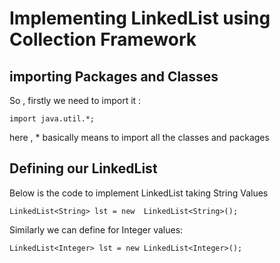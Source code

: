 # Implementing LinkedList using Collection Framework

## importing Packages and Classes


So , firstly we need to import it : 
```
import java.util.*;

```
here , * basically means to import all the classes and packages

## Defining  our LinkedList

Below is the code to implement LinkedList taking String Values 
```
LinkedList<String> lst = new  LinkedList<String>();
```

Similarly we can  define for Integer values:
```
LinkedList<Integer> lst = new LinkedList<Integer>();
```
